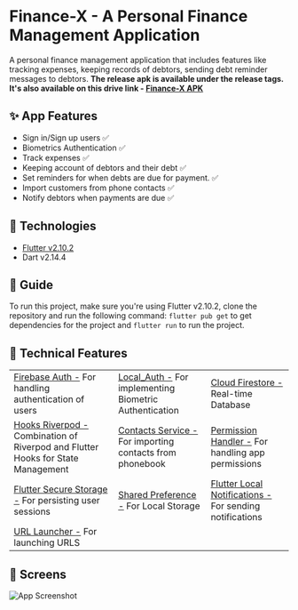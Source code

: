 # Finance-X - A Personal Finance Management Application #
A personal finance management application that includes features like tracking expenses, keeping records of debtors, sending debt reminder messages to debtors. 
**The release apk is available under the release tags. It's also available on this drive link - [Finance-X APK]**

## :sparkles: App Features

- Sign in/Sign up users :white_check_mark:
- Biometrics Authentication :white_check_mark:
- Track expenses :white_check_mark:
- Keeping account of debtors and their debt :white_check_mark:
- Set reminders for when debts are due for payment. :white_check_mark:
- Import customers from phone contacts :white_check_mark:
- Notify debtors when payments are due :white_check_mark:

## 🚀 Technologies

- [Flutter v2.10.2]
- Dart v2.14.4

## 🤝 Guide
To run this project, make sure you're using Flutter v2.10.2, clone the repository and run the following command:
```flutter pub get``` to get dependencies for the project and ```flutter run``` to run the project.

## :wrench: Technical Features

<table>
    <tr>
        <td><a href="https://pub.dev/packages/firebase_auth">Firebase Auth -</a> For handling authentication of users</td>
        <td><a href="https://pub.dev/packages/local_auth">Local_Auth -</a> For implementing Biometric Authentication</td>
        <td><a href="https://pub.dev/packages/cloud_firestore">Cloud Firestore -</a> Real-time Database </td>
    </tr>
    <tr>
        <td><a href="https://pub.dev/packages/hooks_riverpod">Hooks Riverpod -</a> Combination of Riverpod and Flutter Hooks for State Management</td>
        <td><a href="https://pub.dev/packages/contact_service">Contacts Service -</a> For importing contacts from phonebook</td>
        <td><a href="https://pub.dev/packages/permission_handler">Permission Handler -</a> For handling app permissions</td>
    </tr>
    <tr>
        <td><a href="https://pub.dev/packages/flutter_secure_storage">Flutter Secure Storage -</a> For persisting user sessions</td>
        <td><a href="https://pub.dev/packages/shared_preferences">Shared Preference -</a> For Local Storage</td>
        <td><a href="https://pub.dev/packages/flutter_local_notification">Flutter Local Notifications -</a> For sending notifications</td>
    </tr>
    <tr>
        <td><a href="https://pub.dev/packages/url_launcher">URL Launcher -</a> For launching URLS</td>
    </tr>
</table>

## :iphone: Screens
![App Screenshot](./assets/images/screenshot.png)


[Finance-X APK]: <https://drive.google.com/file/d/1YXWL-m_pqFxiIioMVaUz7O7O7rHUfymW/view?usp=sharing>
[Flutter v2.10.2]: <https://storage.googleapis.com/flutter_infra_release/releases/stable/windows/flutter_windows_2.10.2-stable.zip>

